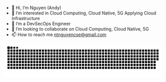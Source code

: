 - 👋 Hi, I’m Nguyen (Andy)
- 👀 I’m interested in Cloud Computing, Cloud Native, 5G Applying Cloud Infrastructure
- 🌱 I’m a DevSecOps Engineer
- 💞️ I’m looking to collaborate on Cloud Computing, Cloud Native, 5G
- 📫 How to reach me ntnguyencse@gmail.com

<!---
ntnguyencse/ntnguyencse is a ✨ special ✨ repository because its `README.md` (this file) appears on your GitHub profile.
You can click the Preview link to take a look at your changes.
--->
![Snake animation](https://github.com/ntnguyencse/ntnguyencse/blob/output/github-contribution-grid-snake-dark.svg)
